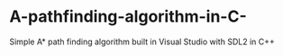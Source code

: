 # A-pathfinding-algorithm-in-C-
Simple A* path finding algorithm built in Visual Studio with SDL2 in C++
